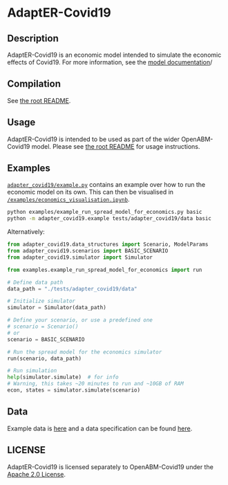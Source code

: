 # AdaptER-Covid19

## Description

AdaptER-Covid19 is an economic model intended to simulate the economic effects of Covid19. For more information, see
the [model documentation](../../documentation/economic_model.pdf)/

## Compilation

See [the root README](../../README.md).

## Usage

AdaptER-Covid19 is intended to be used as part of the wider OpenABM-Covid19 model. Please see [the root README](../../README.md) for usage instructions.

## Examples

[`adapter_covid19/example.py`](example.py) contains an example over how to run the economic model on its own.
This can then be visualised in [`/examples/economics_visualisation.ipynb`](../../examples/economics_visualisation.ipynb).

```bash
python examples/example_run_spread_model_for_economics.py basic
python -m adapter_covid19.example tests/adapter_covid19/data basic
```

Alternatively:
```python
from adapter_covid19.data_structures import Scenario, ModelParams
from adapter_covid19.scenarios import BASIC_SCENARIO
from adapter_covid19.simulator import Simulator

from examples.example_run_spread_model_for_economics import run

# Define data path
data_path = "./tests/adapter_covid19/data"

# Initialize simulator
simulator = Simulator(data_path)

# Define your scenario, or use a predefined one
# scenario = Scenario()
# or
scenario = BASIC_SCENARIO

# Run the spread model for the economics simulator
run(scenario, data_path)

# Run simulation
help(simulator.simulate)  # for info
# Warning, this takes ~20 minutes to run and ~10GB of RAM
econ, states = simulator.simulate(scenario)
```

## Data

Example data is [here](../../tests/adapter_covid19/data) and a data specification can be found [here](../../tests/adapter_covid19/data).

## LICENSE

AdaptER-Covid19 is licensed separately to OpenABM-Covid19 under the [Apache 2.0 License](LICENSE).
